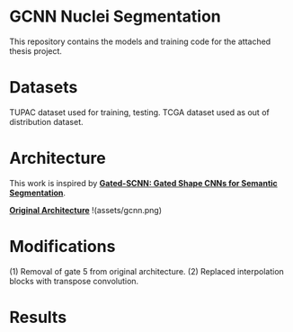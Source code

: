 
# GCNN Nuclei Segmentation
This repository contains the models and training code for the attached thesis project.
# Datasets 
TUPAC dataset used for training, testing. 
TCGA dataset used as out of distribution dataset. 
# Architecture 
This work is inspired by [**Gated-SCNN: Gated Shape CNNs for Semantic Segmentation**](https://github.com/nv-tlabs/GSCNN).

[**Original Architecture**](https://openreview.net/pdf?id=fQDGt0RJkMu)
!(assets/gcnn.png)
# Modifications
(1) Removal of gate 5 from original architecture.
(2) Replaced interpolation blocks with transpose convolution.

# Results

